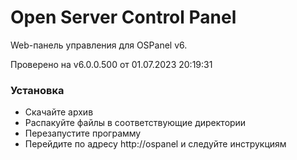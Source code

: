 # Open Server Control Panel

Web-панель управления для OSPanel v6.

Проверено на v6.0.0.500 от 01.07.2023 20:19:31

### Установка

* Скачайте архив
* Распакуйте файлы в соответствующие директории
* Перезапустите программу
* Перейдите по адресу http://ospanel и следуйте инструкциям
